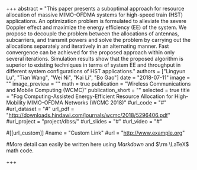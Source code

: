 +++
abstract = "This paper presents a suboptimal approach for resource allocation of massive MIMO-OFDMA systems for high-speed train (HST) applications. An optimization problem is formulated to alleviate the severe Doppler effect and maximize the energy efficiency (EE) of the system. We propose to decouple the problem between the allocations of antennas, subcarriers, and transmit powers and solve the problem by carrying out the allocations separately and iteratively in an alternating manner. Fast convergence can be achieved for the proposed approach within only several iterations. Simulation results show that the proposed algorithm is superior to existing techniques in terms of system EE and throughput in different system configurations of HST applications."
authors = ["Lingyun Lu", "Tian Wang", "Wei Ni", "Kai Li", "Bo Gao"]
date = "2018-07-11"
image = ""
image_preview = ""
math = true
publication = "Wireless Communications and Mobile Computing (WCMC)"
publication_short = ""
selected = true
title = "Fog Computing-Assisted Energy-Efficient Resource Allocation for High-Mobility MIMO-OFDMA Networks (WCMC 2018)"
#url_code = "#"
#url_dataset = "#"
url_pdf = "http://downloads.hindawi.com/journals/wcmc/2018/5296406.pdf"
#url_project = "project/dbss/"
#url_slides = "#"
#url_video = "#"

#[[url_custom]]
#name = "Custom Link"
#url = "http://www.example.org"

#More detail can easily be written here using *Markdown* and $\rm \LaTeX$ math code.

+++

